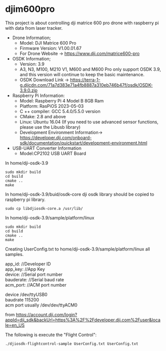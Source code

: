 # djim600pro
This project is about controlling dji matrice 600 pro drone with raspberry pi with data from laser tracker.
- Drone Information;
  - Model: DJI Matrice 600 Pro
  - Firmware Version: V1.00.01.67
  - For Drone Website -> https://www.dji.com/matrice600-pro
- OSDK Information;
  - Version: 3.9
  - A3, N3, M100, M210 V1, M600 and M600 Pro only support OSDK 3.9, and this version will continue to keep the basic maintenance.
  - OSDK Download Link -> https://terra-1-g.djicdn.com/71a7d383e71a4fb8887a310eb746b47f/osdk/OSDK-3.9.0.zip
- Raspberry Pi Information:
  - Model: Raspberry Pi 4 Model B 8GB Ram
  - Platform: RasPiOS 2023-05-03
  - C ++ compiler: GCC 5.4.0/5.5.0 version
  - CMake: 2.8 and above
  - Linux: Ubuntu 16.04 (If you need to use advanced sensor functions, please use the Libusb library)
  - Development Environment Information-> https://developer.dji.com/onboard-sdk/documentation/quickstart/development-environment.html
- USB-UART Converter Information
  - Model:CP2102 USB UART Board



In home/dji-osdk-3.9
```
sudo mkdir build
cd build
cmake ..
make

``` 
In home/dji-osdk-3.9/buid/osdk-core 
dji osdk library should be copied to raspberry pi library.
```
sudo cp libdjiosdk-core.a /usr/lib/
```

In home/dji-osdk-3.9/sample/platform/linux
```
sudo mkdir build
cd build
cmake ..
make
``` 
Creating UserConfig.txt to home/dji-osdk-3.9/sample/platform/linux all samples.

app_id:          //Developer ID\
app_key:         //App Key\
device:          //Serial port number\
bauderate:       //Serial baud rate\
acm_port:        //ACM port number


device /dev/ttyUSB0\
baudrate 115200\
acm port usually /dev/dev/ttyACM0

from https://account.dji.com/login?appId=dji_sdk&backUrl=https%3A%2F%2Fdeveloper.dji.com%2Fuser&locale=en_US 

The following is execute the "Flight Control": 
```
./djiosdk-flightcontrol-sample UserConfig.txt UserConfig.txt
```

